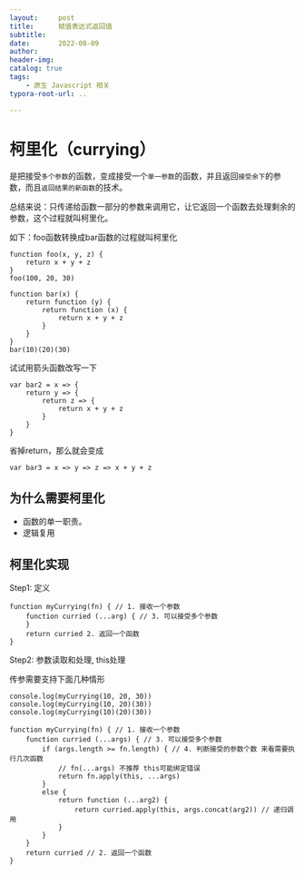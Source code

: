 ```yaml
---
layout:     post
title:      赋值表达式返回值
subtitle:  
date:       2022-08-09
author:     
header-img: 
catalog: true
tags:
    - 原生 Javascript 相关
typora-root-url: ..

---
```


# 柯里化（currying）

是把接受`多个参数`的函数，变成接受一个`单一参数`的函数，并且返回`接受余下`的参数，而且`返回结果的新函数`的技术。

总结来说：只传递给函数一部分的参数来调用它，让它返回一个函数去处理剩余的参数，这个过程就叫柯里化。

如下：foo函数转换成bar函数的过程就叫柯里化

```
function foo(x, y, z) {
	return x + y + z
}
foo(100, 20, 30)

function bar(x) {
	return function (y) {
		return function (x) {
			return x + y + z
		}
	}
}
bar(10)(20)(30)
```

试试用箭头函数改写一下

```
var bar2 = x => {
	return y => {
		return z => {
			return x + y + z
		}
	}
}
```

省掉return，那么就会变成

```
var bar3 = x => y => z => x + y + z
```

## 为什么需要柯里化

- 函数的单一职责。
- 逻辑复用

## 柯里化实现

Step1: 定义

```
function myCurrying(fn) { // 1. 接收一个参数
	function curried (...arg) { // 3. 可以接受多个参数
	}
	return curried 2. 返回一个函数
}
```

Step2: 参数读取和处理, this处理

传参需要支持下面几种情形

```
console.log(myCurrying(10, 20, 30))
console.log(myCurrying(10, 20)(30))
console.log(myCurrying(10)(20)(30))
```

```
function myCurrying(fn) { // 1. 接收一个参数
	function curried (...args) { // 3. 可以接受多个参数
		if (args.length >= fn.length) { // 4. 判断接受的参数个数 来看需要执行几次函数
			// fn(...args) 不推荐 this可能绑定错误
			return fn.apply(this, ...args)
		}
		else {
			return function (...arg2) {
				return curried.apply(this, args.concat(arg2)) // 递归调用
			}
		}
	}
	return curried // 2. 返回一个函数
}
```

